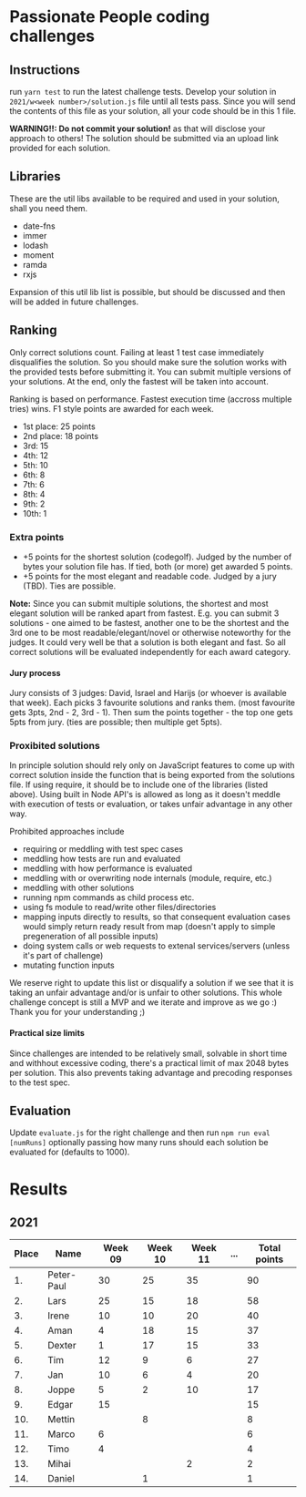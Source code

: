 # Passionate People coding challenges
## Instructions

run `yarn test` to run the latest challenge tests.
Develop your solution in `2021/w<week number>/solution.js` file until all tests pass.
Since you will send the contents of this file as your solution, all your code should be in this 1 file.

**WARNING!!: Do not commit your solution!** as that will disclose your approach to others!
The solution should be submitted via an upload link provided for each solution.

## Libraries

These are the util libs available to be required and used in your solution, shall you need them.

- date-fns
- immer
- lodash
- moment
- ramda
- rxjs

Expansion of this util lib list is possible, but should be discussed and then will be added in future challenges.


## Ranking
Only correct solutions count. Failing at least 1 test case immediately disqualifies the solution.
So you should make sure the solution works with the provided tests before submitting it.
You can submit multiple versions of your solutions. At the end, only the fastest will be taken into account.

Ranking is based on performance. Fastest execution time (accross multiple tries) wins. F1 style points are awarded for each week.
- 1st place: 25 points
- 2nd place: 18 points
- 3rd: 15
- 4th: 12
- 5th: 10
- 6th: 8
- 7th: 6
- 8th: 4
- 9th: 2
- 10th: 1

### Extra points

- +5 points for the shortest solution (codegolf). Judged by the number of bytes your solution file has. If tied, both (or more) get awarded 5 points.
- +5 points for the most elegant and readable code. Judged by a jury (TBD). Ties are possible.

**Note:** Since you can submit multiple solutions, the shortest and most elegant solution will be ranked apart from fastest. E.g. you can submit 3 solutions - one aimed to be fastest, another one to be the shortest and the 3rd one to be most readable/elegant/novel or otherwise noteworthy for the judges. It could very well be that a solution is both elegant and fast. So all correct solutions will be evaluated independently for each award category.

#### Jury process

Jury consists of 3 judges: David, Israel and Harijs (or whoever is available that week).
Each picks 3 favourite solutions and ranks them. (most favourite gets 3pts, 2nd - 2, 3rd - 1).
Then sum the points together - the top one gets 5pts from jury. (ties are possible; then multiple get 5pts).

### Proxibited solutions

In principle solution should rely only on JavaScript features to come up with correct solution inside the function that is being exported from the solutions file.
If using require, it should be to include one of the libraries (listed above). Using built in Node API's is allowed as long as it doesn't meddle with execution of tests or evaluation, or takes unfair advantage in any other way.

Prohibited approaches include
- requiring or meddling with test spec cases
- meddling how tests are run and evaluated
- meddling with how performance is evaluated
- meddling with or overwriting node internals (module, require, etc.)
- meddling with other solutions
- running npm commands as child process etc.
- using fs module to read/write other files/directories
- mapping inputs directly to results, so that consequent evaluation cases would simply return ready result from map (doesn't apply to simple pregeneration of all possible inputs)
- doing system calls or web requests to extenal services/servers (unless it's part of challenge)
- mutating function inputs

We reserve right to update this list or disqualify a solution if we see that it is taking an unfair advantage and/or is unfair to other solutions.
This whole challenge concept is still a MVP and we iterate and improve as we go :) Thank you for your understanding ;)

#### Practical size limits

Since challenges are intended to be relatively small, solvable in short time and withhout excessive coding, there's a practical limit of max 2048 bytes per solution.
This also prevents taking advantage and precoding responses to the test spec.

## Evaluation

Update `evaluate.js` for the right challenge and then run `npm run eval [numRuns]` optionally passing how many runs should each solution be evaluated for (defaults to 1000).


# Results
## 2021

| Place | Name       | Week 09 | Week 10 | Week 11 | ...       | Total points |
|-------|------------|---------|---------|---------|-----------|--------------|
| 1.    | Peter-Paul | 30      | 25      | 35      |           | 90           |
| 2.    | Lars       | 25      | 15      | 18      |           | 58           |
| 3.    | Irene      | 10      | 10      | 20      |           | 40           |
| 4.    | Aman       | 4       | 18      | 15      |           | 37           |
| 5.    | Dexter     | 1       | 17      | 15      |           | 33           |
| 6.    | Tim        | 12      | 9       | 6       |           | 27           |
| 7.    | Jan        | 10      | 6       | 4       |           | 20           |
| 8.    | Joppe      | 5       | 2       | 10      |           | 17           |
| 9.    | Edgar      | 15      |         |         |           | 15           |
| 10.   | Mettin     |         | 8       |         |           | 8            |
| 11.   | Marco      | 6       |         |         |           | 6            |
| 12.   | Timo       | 4       |         |         |           | 4            |
| 13.   | Mihai      |         |         | 2       |           | 2            |
| 14.   | Daniel     |         | 1       |         |           | 1            |
